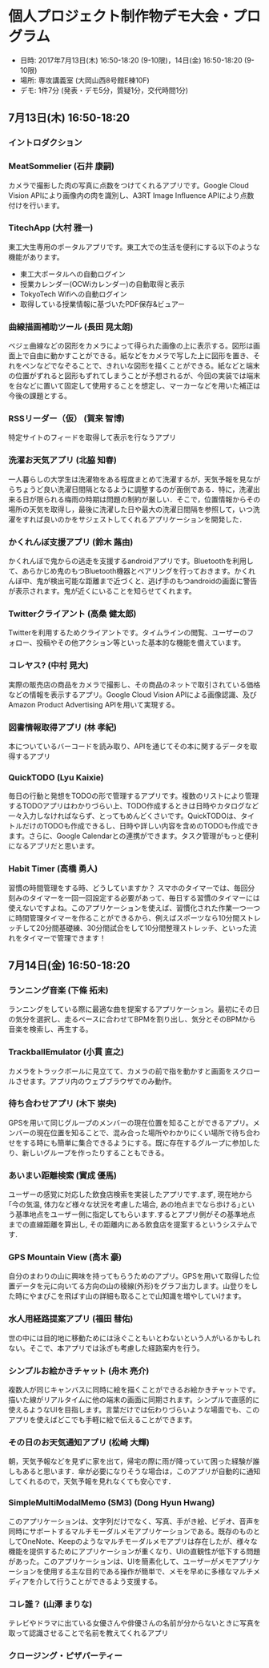 個人プロジェクト制作物デモ大会・プログラム
========

* 日時: 2017年7月13日(木) 16:50-18:20 (9-10限)，14日(金) 16:50-18:20 (9-10限)
* 場所: 専攻講義室 (大岡山西8号館E棟10F)
* デモ: 1件7分 (発表・デモ5分，質疑1分，交代時間1分)

## 7月13日(木) 16:50-18:20

### イントロダクション

### MeatSommelier (石井 康嗣)
カメラで撮影した肉の写真に点数をつけてくれるアプリです。Google Cloud Vision APIにより画像内の肉を識別し、A3RT Image Influence APIにより点数付けを行います。

### TitechApp (大村 雅一)
東工大生専用のポータルアプリです。東工大での生活を便利にする以下のような機能があります。
* 東工大ポータルへの自動ログイン
* 授業カレンダー(OCWiカレンダー)の自動取得と表示
* TokyoTech Wifiへの自動ログイン
* 取得している授業情報に基づいたPDF保存&ビュアー

### 曲線描画補助ツール (長田 晃太朗)
ベジェ曲線などの図形をカメラによって得られた画像の上に表示する。図形は画面上で自由に動かすことができる。紙などをカメラで写した上に図形を置き、それをペンなどでなぞることで、きれいな図形を描くことができる。紙などと端末の位置がずれると図形もずれてしまうことが予想されるが、今回の実装では端末を台などに置いて固定して使用することを想定し、マーカーなどを用いた補正は今後の課題とする。

### RSSリーダー（仮） (賀来 智博)
特定サイトのフィードを取得して表示を行なうアプリ

### 洗濯お天気アプリ (北脇 知春)
一人暮らしの大学生は洗濯物をある程度まとめて洗濯するが，天気予報を見ながらちょうど良い洗濯日間隔となるように調整するのが面倒である．特に，洗濯出来る日が限られる梅雨の時期は問題の制約が厳しい．そこで，位置情報からその場所の天気を取得し，最後に洗濯した日や最大の洗濯日間隔を参照して，いつ洗濯をすれば良いのかをサジェストしてくれるアプリケーションを開発した．

### かくれんぼ支援アプリ (鈴木 蕗由)
かくれんぼで鬼からの逃走を支援するandroidアプリです。Bluetoothを利用して、あらかじめ鬼のもつBluetooth機器とペアリングを行っておきます。かくれんぼ中、鬼が検出可能な距離まで近づくと、逃げ手のもつandroidの画面に警告が表示されます。鬼が近くにいることを知らせてくれます。

### Twitterクライアント (高桑 健太郎)
Twitterを利用するためクライアントです。タイムラインの閲覧、ユーザーのフォロー、投稿やその他アクション等といった基本的な機能を備えています。

### コレヤス? (中村 晃大)
実際の販売店の商品をカメラで撮影し、その商品のネットで取引されている価格などの情報を表示するアプリ。Google Cloud Vision APIによる画像認識、及びAmazon Product Advertising APIを用いて実現する。

### 図書情報取得アプリ (林 孝紀)
本についているバーコードを読み取り、APIを通じてその本に関するデータを取得するアプリ

### QuickTODO (Lyu Kaixie)
毎日の行動と発想をTODOの形で管理するアプリです。複数のリストにより管理するTODOアプリはわかりづらい上、TODO作成するときは日時やカタログなど一々入力しなければならず、とってもめんどくさいです。QuickTODOは、タイトルだけのTODOも作成できるし、日時や詳しい内容を含めのTODOも作成できます。さらに、Google Calendarとの連携ができます。タスク管理がもっと便利になるアプリだと思います。

### Habit Timer (高橋 勇人)
習慣の時間管理をする時、どうしていますか？ スマホのタイマーでは、毎回分刻みのタイマーを一回一回設定する必要があって、毎日する習慣のタイマーには使えないですよね。このアプリケーションを使えば、習慣化された作業一つ一つに時間管理タイマーを作ることができるから、例えばスポーツなら10分間ストレッチして20分間基礎練、30分間試合をして10分間整理ストレッチ、といった流れをタイマーで管理できます！


## 7月14日(金) 16:50-18:20

### ランニング音楽 (下條 拓未)
ランニングをしている際に最適な曲を提案するアプリケーション。最初にその日の気分を選択し、走るペースに合わせてBPMを割り出し、気分とそのBPMから音楽を検索し、再生する。

### TrackballEmulator (小貫 直之)
カメラをトラックボールに見立てて、カメラの前で指を動かすと画面をスクロールさせます。アプリ内のウェブブラウザでのみ動作。

### 待ち合わせアプリ (木下 崇央)
GPSを用いて同じグループのメンバーの現在位置を知ることができるアプリ。メンバーの現在位置を知ることで、混み合った場所やわかりにくい場所で待ち合わせをする時にも簡単に集合できるようにする。既に存在するグループに参加したり、新しいグループを作ったりすることもできる。

### あいまい距離検索 (實成 優馬)
ユーザーの感覚に対応した飲食店検索を実装したアプリです.まず, 現在地から｢今の気温, 体力など様々な状況を考慮した場合, あの地点までなら歩ける｣という基準地点をユーザー側に指定してもらいます.するとアプリ側がその基準地点までの直線距離を算出し, その距離内にある飲食店を提案するというシステムです.

### GPS Mountain View (高木 豪)
自分のまわりの山に興味を持ってもらうためのアプリ。GPSを用いて取得した位置データを元に向いてる方向の山の稜線(外形)をグラフ出力します。山登りをした時にやまびこを飛ばす山の詳細も取ることで山知識を増やしていけます。

### 水人用経路提案アプリ (福田 彗佑)
世の中には目的地に移動ためには泳ぐこともいとわないという人がいるかもしれない。そこで、本アプリでは泳ぎも考慮した経路案内を行う。

### シンプルお絵かきチャット (舟木 亮介)
複数人が同じキャンバスに同時に絵を描くことができるお絵かきチャットです。描いた線がリアルタイムに他の端末の画面に同期されます。シンプルで直感的に使えるようなUIを目指します。言葉だけでは伝わりづらいような場面でも、このアプリを使えばどこでも手軽に絵で伝えることができます。

### その日のお天気通知アプリ (松崎 大輝)
朝，天気予報などを見ずに家を出て，帰宅の際に雨が降っていて困った経験が誰しもあると思います．傘が必要になりそうな場合は，このアプリが自動的に通知してくれるので，天気予報を見れなくても安心です．

### SimpleMultiModalMemo (SM3) (Dong Hyun Hwang)
このアプリケーションは、文字列だけでなく、写真、手がき絵、ビデオ、音声を同時にサポートするマルチモーダルメモアプリケーションである。既存のものとしてOneNote、Keepのようなマルチモーダルメモアプリは存在したが、様々な機能を提供するためにアプリケーションが重くなり、UIの直観性が低下する問題があった。このアプリケーションは、UIを簡素化して、ユーザーがメモアプリケーションを使用する主な目的である操作が簡単で、メモを早めに多様なマルチメディアを介して行うことができるよう支援する。

### コレ誰？ (山澤 まりな)
テレビやドラマに出ている女優さんや俳優さんの名前が分からないときに写真を取って認識させることで名前を教えてくれるアプリ

### クロージング・ピザパーティー
